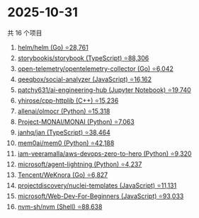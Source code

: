# 2025-10-31

共 16 个项目

<!-- BEGIN GITHUB -->
<!-- 最后更新时间 2025-10-31 13:10:22 +0800 -->
1. [helm/helm (Go) ⭐28,761](https://github.com/helm/helm)
1. [storybookjs/storybook (TypeScript) ⭐88,306](https://github.com/storybookjs/storybook)
1. [open-telemetry/opentelemetry-collector (Go) ⭐6,042](https://github.com/open-telemetry/opentelemetry-collector)
1. [qeeqbox/social-analyzer (JavaScript) ⭐16,162](https://github.com/qeeqbox/social-analyzer)
1. [patchy631/ai-engineering-hub (Jupyter Notebook) ⭐19,740](https://github.com/patchy631/ai-engineering-hub)
1. [yhirose/cpp-httplib (C++) ⭐15,236](https://github.com/yhirose/cpp-httplib)
1. [allenai/olmocr (Python) ⭐15,318](https://github.com/allenai/olmocr)
1. [Project-MONAI/MONAI (Python) ⭐7,063](https://github.com/Project-MONAI/MONAI)
1. [janhq/jan (TypeScript) ⭐38,464](https://github.com/janhq/jan)
1. [mem0ai/mem0 (Python) ⭐42,188](https://github.com/mem0ai/mem0)
1. [iam-veeramalla/aws-devops-zero-to-hero (Python) ⭐9,320](https://github.com/iam-veeramalla/aws-devops-zero-to-hero)
1. [microsoft/agent-lightning (Python) ⭐4,237](https://github.com/microsoft/agent-lightning)
1. [Tencent/WeKnora (Go) ⭐6,827](https://github.com/Tencent/WeKnora)
1. [projectdiscovery/nuclei-templates (JavaScript) ⭐11,131](https://github.com/projectdiscovery/nuclei-templates)
1. [microsoft/Web-Dev-For-Beginners (JavaScript) ⭐93,033](https://github.com/microsoft/Web-Dev-For-Beginners)
1. [nvm-sh/nvm (Shell) ⭐88,638](https://github.com/nvm-sh/nvm)
<!-- END GITHUB -->